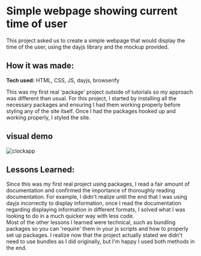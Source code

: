 # Simple webpage showing current time of user
This project asked us to create a simple webpage that would display the time of the user, using the dayjs library and the mockup provided.

## How it was made:

**Tech used:** HTML, CSS, JS, dayjs, browserify

This was my first real 'package' project outside of tutorials so my approach was different than usual. For this project, I started by installing all the necessary
packages and ensuring I had them working properly before styling any of the site itself. Once I had the packages hooked up and working properly, I styled the site.

## visual demo
![clockapp](https://github.com/user-attachments/assets/8db3bee9-2147-4bac-b8cb-d4297cfabfa1)

## Lessons Learned:

Since this was my first real project using packages, I read a fair amount of documentation and confirmed the importance of thoroughly reading documentation. For example,
I didn't realize until the end that I was using dayjs incorrectly to display information, once I read the documentation regarding displaying information in different
formats, I solved what I was looking to do in a much quicker way with less code. 
<br>
Most of the other lessons I learned were technical, such as bundling packages so you can 'require' them in your js scripts and how to properly set up packages. I realize
now that the project actually stated we didn't need to use bundles as I did originally, but I'm happy I used both methods in the end.
